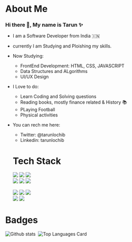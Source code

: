 # **About Me**
### Hi there 👋, My name is Tarun ✨

- I am a Software Developer from India 🇮🇳
- currently I am Studying and Ploishing my skills.
- Now Studying:
  - FrontEnd Development: HTML, CSS, JAVASCRIPT
  - Data Structures and ALgorithms
  - UI/UX Design 
- I Love to do:
  - Learn Coding and Solving questions
  - Reading books, mostly finance related & History 📚️
  - PLaying Football 
  - Physical activities 
- You can rech me here:
  - Twitter: @tarunlochib
  - Linkedin: tarunlochib
  
  
  # **Tech Stack**
  <img src="https://img.shields.io/badge/React-20232A?style=for-the-badge&logo=react&logoColor=61DAFB" />
  <img src="https://img.shields.io/badge/JavaScript-323330?style=for-the-badge&logo=javascript&logoColor=F7DF1E" />
  <img src="https://img.shields.io/badge/Python-FFD43B?style=for-the-badge&logo=python&logoColor=blue" /> <br />
  <img src="https://img.shields.io/badge/HTML5-E34F26?style=for-the-badge&logo=html5&logoColor=white" /> 
  <img src="https://img.shields.io/badge/Redux-593D88?style=for-the-badge&logo=redux&logoColor=white" /> 
  <img src="https://img.shields.io/badge/GitHub-100000?style=for-the-badge&logo=github&logoColor=white" /><br/><br />
  <img src="https://img.shields.io/badge/VSCode-0078D4?style=for-the-badge&logo=visual%20studio%20code&logoColor=white" /> 
  <img src="https://img.shields.io/badge/Eclipse-2C2255?style=for-the-badge&logo=eclipse&logoColor=white" />
  <img src="https://img.shields.io/badge/Postman-FF6C37?style=for-the-badge&logo=Postman&logoColor=white" /> <br/>
  <img src="https://img.shields.io/badge/Tailwind_CSS-38B2AC?style=for-the-badge&logo=tailwind-css&logoColor=white" /> 
  <img src="https://img.shields.io/badge/prettier-1A2C34?style=for-the-badge&logo=prettier&logoColor=F7BA3E" /> 
  
 
 # **Badges**
![Github stats](https://github-readme-stats.vercel.app/api?username=tarunlochib&theme=highcontrast&show_icons=true&count_private=true)&nbsp; 
![Top Languages Card](https://github-readme-stats.vercel.app/api/top-langs/?username=tarunlochib&layout=compact)


<!--
**tarunlochib/tarunlochib** is a ✨ _special_ ✨ repository because its `README.md` (this file) appears on your GitHub profile.

Here are some ideas to get you started:

- 🔭 I’m currently working on ...
- 🌱 I’m currently learning ...
- 👯 I’m looking to collaborate on ...
- 🤔 I’m looking for help with ...
- 💬 Ask me about ...
- 📫 How to reach me: ...
- 😄 Pronouns: ...
- ⚡ Fun fact: ...
-->
